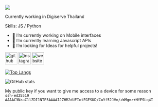 ![](https://www.digiserve.org/wp-content/uploads/2019/06/transparent-ds.jpg)

Currently working in Digiserve Thailand 

Skills:  JS / Python

- 🔭 I’m currently working on Mobile interfaces 
- 🌱 I’m currently learning Javascript APIs 
- 🤔 I’m looking for Ideas for helpful projects! 


[<img src='https://cdn.jsdelivr.net/npm/simple-icons@3.0.1/icons/github.svg' alt='github' height='40'>](https://github.com/achoobert)  [<img src='https://cdn.jsdelivr.net/npm/simple-icons@3.0.1/icons/instagram.svg' alt='instagram' height='40'>](https://www.instagram.com/achoobert/)  [<img src='https://cdn.jsdelivr.net/npm/simple-icons@3.0.1/icons/icloud.svg' alt='website' height='40'>](http://isaacschubert.com/)  

[![Top Langs](https://github-readme-stats.vercel.app/api/top-langs/?username=achoobert)](https://github.com/anuraghazra/github-readme-stats)

![GitHub stats](https://github-readme-stats.vercel.app/api?username=achoobert&show_icons=true)  

My public key if you want to give me access to a device for some reason
`ssh-ed25519 AAAAC3NzaC1lZDI1NTE5AAAAIJZHR2dUFIotEGESUD/CuYf52JVm/zWMgmz+HYESLq4I`

